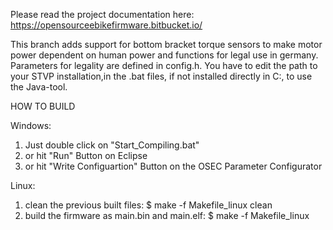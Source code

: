 Please read the project documentation here: https://opensourceebikefirmware.bitbucket.io/

This branch adds support for bottom bracket torque sensors to make motor power dependent on human power and functions for legal use in germany.
Parameters for legality are defined in config.h.
You have to edit the path to your STVP installation,in the .bat files, if not installed directly in C:\, to use the Java-tool.

HOW TO BUILD

Windows:

1. Just double click on "Start_Compiling.bat" 
2. or hit "Run" Button on Eclipse 
3. or hit "Write Configuartion" Button on the OSEC Parameter Configurator

Linux:
1. clean the previous built files: $ make -f Makefile_linux clean
2. build the firmware as main.bin and main.elf: $ make -f Makefile_linux
